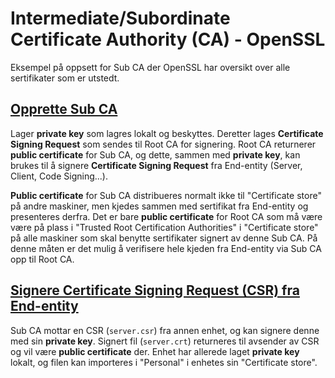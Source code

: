# Intermediate/Subordinate Certificate Authority (CA) - OpenSSL

Eksempel på oppsett for Sub CA der OpenSSL har oversikt over alle sertifikater som er utstedt. 

## [Opprette Sub CA](subca_new.ps1)
Lager **private key** som lagres lokalt og beskyttes. Deretter lages **Certificate Signing Request** som sendes til Root CA for signering. Root CA returnerer **public certificate** for Sub CA, og dette, sammen med **private key**, kan brukes til å signere **Certificate Signing Request** fra End-entity (Server, Client, Code Signing...).

**Public certificate** for Sub CA distribueres normalt ikke til "Certificate store" på andre maskiner, men kjedes sammen med sertifikat fra End-entity og presenteres derfra. Det er bare **public certificate** for Root CA som må være være på plass i "Trusted Root Certification Authorities" i "Certificate store" på alle maskiner som skal benytte sertifikater signert av denne Sub CA. På denne måten er det mulig å verifisere hele kjeden fra End-entity via Sub CA opp til Root CA.

## [Signere Certificate Signing Request (CSR) fra End-entity](subca_sign.ps1)
Sub CA mottar en CSR (`server.csr`) fra annen enhet, og kan signere denne med sin **private key**. Signert fil (`server.crt`) returneres til avsender av CSR og vil være **public certificate** der. Enhet har allerede laget **private key** lokalt, og filen kan importeres i "Personal" i enhetes sin "Certificate store".